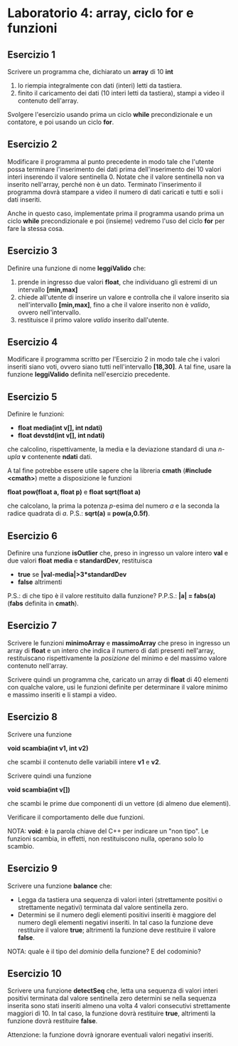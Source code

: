 # Laboratorio 4:  array, ciclo for e funzioni


## Esercizio 1

Scrivere un programma che, dichiarato un __array__ di 10 __int__

1. lo riempia integralmente con dati (interi) letti da tastiera.
2. finito il caricamento dei dati (10 interi letti da tastiera), stampi a video il contenuto dell'array.

Svolgere l'esercizio usando prima un ciclo __while__ precondizionale e un contatore, e poi usando un ciclo __for__.

## Esercizio 2

Modificare il programma al punto precedente in modo tale che l'utente possa terminare l'inserimento dei dati prima dell'inserimento dei 10 valori interi inserendo il valore sentinella 0. Notate che il valore sentinella non va inserito nell'array, perché non è un dato. Terminato l'inserimento il programma dovrà stampare a video il numero di dati caricati e tutti e soli i dati inseriti.

Anche in questo caso, implementate prima il programma usando prima un ciclo __while__ precondizionale e poi (insieme) vedremo l'uso del ciclo __for__ per fare la stessa cosa.

## Esercizio 3

Definire una funzione di nome __leggiValido__ che:

1. prende in ingresso due valori __float__, che individuano gli estremi di un intervallo __[min,max]__
2. chiede all'utente di inserire un valore e controlla che il valore inserito sia nell'intervallo __[min,max]__, fino a che il valore inserito non è _valido_, ovvero nell'intervallo.
3. restituisce il primo valore _valido_ inserito dall'utente.


## Esercizio 4

Modificare il programma scritto per l'Esercizio 2 in modo tale che i valori inseriti siano voti, ovvero siano tutti nell'intervallo __[18,30]__. A tal fine, usare la funzione __leggiValido__ definita nell'esercizio precedente.

## Esercizio 5

Definire le funzioni:

- __float media(int v[], int ndati)__
- __float devstd(int v[], int ndati)__

che calcolino, rispettivamente, la media e la deviazione standard di una _n-upla_ __v__ contenente __ndati__ dati.

A tal fine potrebbe essere utile sapere che la libreria __cmath__ 
(__#include \<cmath\>__)
mette a disposizione le funzioni

__float pow(float a, float p)__
e
__float sqrt(float a)__

che calcolano, la prima la potenza _p_-esima del numero _a_ e la seconda la radice quadrata di _a_.
P.S.: __sqrt(a) = pow(a,0.5f)__.

## Esercizio 6

Definire una funzione __isOutlier__ che, preso in ingresso un valore intero __val__ e due valori __float__ __media__ e __standardDev__, restituisca

- __true__ se __|val-media|>3*standardDev__
-  __false__ altrimenti

P.S.: di che tipo è il valore restituito dalla funzione?
P.P.S.: __|a| = fabs(a)__ (__fabs__ definita in __cmath__).

## Esercizio 7

Scrivere le funzioni __minimoArray__ e __massimoArray__ che preso in ingresso un array di __float__ e un intero che indica il numero di dati presenti nell'array, restituiscano rispettivamente la _posizione_ del minimo e del massimo valore contenuto nell'array.

Scrivere quindi un programma che, caricato un array di __float__ di 40 elementi con qualche valore, usi le funzioni definite per determinare il valore minimo e massimo inseriti e  li stampi a video.

## Esercizio 8

Scrivere una funzione

__void scambia(int v1, int v2)__

che scambi il contenuto delle variabili intere __v1__ e __v2__.

Scrivere quindi una funzione 

__void scambia(int v[])__

che scambi le prime due componenti di un vettore (di almeno due elementi).

Verificare il comportamento delle due funzioni.

NOTA: __void__: è la parola chiave del C++ per indicare un "non tipo". Le funzioni scambia, in effetti, non restituiscono nulla, operano solo lo scambio.

## Esercizio 9

Scrivere una funzione __balance__ che:

- Legga da tastiera una sequenza di valori interi (strettamente positivi o strettamente negativi) terminata dal valore sentinella zero.
- Determini se il numero degli elementi positivi inseriti è maggiore del numero degli elementi negativi inseriti. In tal caso la funzione deve restituire il valore __true__; altrimenti la funzione deve restituire il valore __false__.

NOTA: quale è il tipo del _dominio_ della funzione? E del codominio?

## Esercizio 10

Scrivere una funzione __detectSeq__ che, letta una sequenza di valori interi positivi terminata dal valore sentinella zero determini se nella sequenza inserita sono stati inseriti almeno una volta 4 valori consecutivi strettamente maggiori di 10. In tal caso, la funzione dovrà restituire __true__, altrimenti la funzione dovrà restituire __false__.

Attenzione: la funzione dovrà ignorare eventuali valori negativi inseriti.
